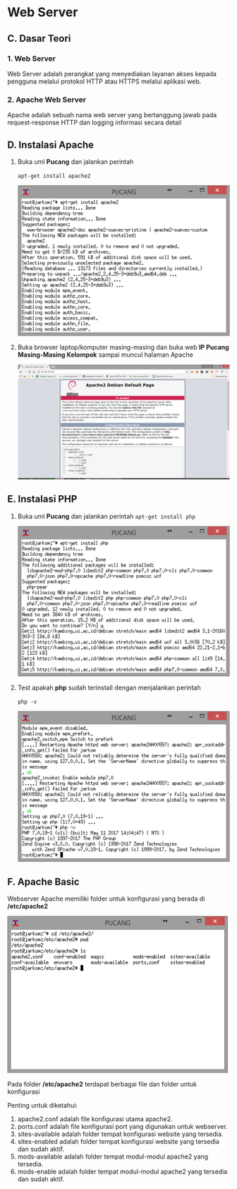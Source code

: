 # Web Server

## C. Dasar Teori
### 1. Web Server
Web Server adalah perangkat yang menyediakan layanan akses kepada pengguna melalui protokol HTTP atau HTTPS melalui aplikasi web.
### 2. Apache Web Server
Apache adalah sebuah nama web server yang bertanggung jawab pada request-response HTTP dan logging informasi secara detail

## D. Instalasi Apache
1. Buka uml **Pucang** dan jalankan perintah

    `apt-get install apache2 `
    
    ![](/WebServer/gambar/1.PNG)
    
2. Buka browser laptop/komputer masing-masing dan buka web **IP Pucang Masing-Masing Kelompok** sampai muncul halaman Apache

    ![](/WebServer/gambar/2.PNG)

## E. Instalasi PHP
1. Buka uml **Pucang** dan jalankan perintah
    `apt-get install php`
    
    ![](/WebServer/gambar/3.PNG)

2. Test apakah **php** sudah terinstall dengan menjalankan perintah

    `php -v`
    
    ![](/WebServer/gambar/4.PNG)

## F. Apache Basic
Webserver Apache memiliki folder untuk konfigurasi yang berada di **/etc/apache2**

![](/WebServer/gambar/5.PNG)

Pada folder **/etc/apache2** terdapat berbagai file dan folder untuk konfigurasi

Penting untuk diketahui:
1. apache2.conf adalah file konfigurasi utama apache2.
2. ports.conf adalah file konfigurasi port yang digunakan untuk webserver.
3. sites-available adalah folder tempat konfigurasi website yang tersedia.
4. sites-enabled adalah folder tempat konfigurasi website yang tersedia dan sudah aktif.
5. mods-available adalah folder tempat modul-modul apache2 yang tersedia.
6. mods-enable adalah folder tempat modul-modul apache2 yang tersedia dan sudah aktif.


    
    
    
    
